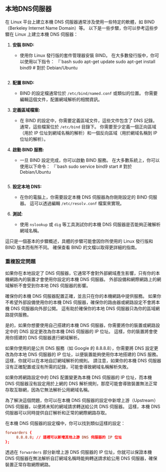 

## 本地DNS伺服器

在 Linux 平台上建立本機 DNS 伺服器通常涉及使用一些特定的軟體，如 BIND（Berkeley Internet Name Domain）等。 以下是一些步驟，你可以參考這些步驟在 Linux 上建立本機 DNS 伺服器：

1. **安裝 BIND:**
    - 使用你 Linux 發行版的套件管理器安裝 BIND。 在大多數發行版中，你可以使用以下指令：
      『`bash
      sudo apt-get update
      sudo apt-get install bind9 # 對於 Debian/Ubuntu
      ```

2. **配置 BIND:**
    - BIND 的設定檔通常位於 `/etc/bind/named.conf` 或類似的位置。 你需要編輯這個文件，配置網域解析的相關資訊。

3. **定義區域檔案:**
    - 在 BIND 的設定中，你需要定義區域文件，這些文件包含了 DNS 記錄。 通常，這些檔案位於 `/etc/bind` 目錄下。 你需要至少定義一個正向區域（用於 IP 位址到網域名稱的解析）和一個反向區域（用於網域名稱到 IP 位址的解析）。

4. **啟動 BIND 服務:**
    - 一旦 BIND 設定完成，你可以啟動 BIND 服務。 在大多數系統上，你可以使用以下命令：
      『`bash
      sudo service bind9 start # 對於 Debian/Ubuntu
      ```

5. **設定本地 DNS:**
    - 在你的電腦上，你需要設定本機 DNS 伺服器為你剛剛設定的 BIND 伺服器。 這可以透過編輯 `/etc/resolv.conf` 檔案來實現。

6. **測試:**
    - 使用 `nslookup` 或 `dig` 等工具測試你的本機 DNS 伺服器是否能夠正確解析網域名稱。

這只是一個基本的步驟概述，具體的步驟可能會因你所使用的 Linux 發行版和 BIND 版本而有所不同。 確保查看 BIND 的文檔以取得更詳細的指南。

### 重複設定問題

如果你在本地設定了 DNS 伺服器，它通常不會對外部網域產生影響，只有你的本機網路內的裝置才會使用你設定的本機 DNS 伺服器。 外部設備和網際網路上的網域解析不會受到你本地 DNS 伺服器的影響。

確保你的本機 DNS 伺服器配置正確，並且只在你的本機網路中提供服務。 如果你不希望外部設備使用你的本機 DNS 伺服器，確保你的路由器或網路設定不會將本機 DNS 伺服器向外部公開。 這有助於確保你的本地 DNS 伺服器只為你的區域網路提供服務。

是的，如果你想要使用自己搭建的本機 DNS 伺服器，你需要將你的裝置或網路設定中的 DNS 設定更改為你本機 DNS 伺服器的 IP 位址。 這樣，你的裝置將會使用你搭建的 DNS 伺服器進行網域解析。

如果你使用的是公共 DNS 服務（如 Google 的 8.8.8.8），你需要將 DNS 設定更改為你本地 DNS 伺服器的 IP 位址，以便裝置能夠使用你本地搭建的 DNS 服務。 這樣，你就可以在本地自訂網域解析的規則。 請注意，如果你的本機 DNS 伺服器沒有正確配置或沒有所需的記錄，可能會導致網域名稱解析失敗。

如果你將網路設定中的 DNS 配置變更為本機 DNS 伺服器的 IP 位址，而本機 DNS 伺服器沒有設定用於上網的 DNS 解析規則，那麼可能會導致裝置無法正常存取互聯網，因為它無法解析公用網域名稱。

為了解決這個問題，你可以在本機 DNS 伺服器的設定中新增上游（Upstream）DNS 伺服器，以便將未知的網域請求轉送給公共 DNS 伺服器。 這樣，本機 DNS 伺服器可以同時提供自訂解析和正常的網際網路存取。

在本機 DNS 伺服器的設定檔中，你可以找到類似這樣的設定：

```conf
forwarders {
     8.8.8.8; // 這裡可以新增其他上游 DNS 伺服器的 IP 位址
};
```

透過在 `forwarders` 部分新增上游 DNS 伺服器的 IP 位址，你就可以保證本機 DNS 伺服器在無法解析自訂網域名稱時能夠轉送請求給公用 DNS 伺服器，確保裝置正常存取網際網路。
